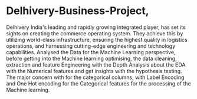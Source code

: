 # Delhivery-Business-Project, 
Delhivery India's leading and rapidly growing integrated player, has set its sights on creating
the commerce operating system.
They achieve this by utilizing world-class infrastructure, ensuring the highest quality in
logistics operations, and harnessing cutting-edge engineering and technology capabilities.
Analysed the Data for the Machine Learning perspective, before getting into the Machine learning optimising, the data cleaning, extraction and feature Engineering with the Depth Analysis about the EDA with the Numerical features and get insights with the hypothesis testing.
The major concern with for the categorical columns, with Label Encoding and One Hot encoding for the Categorical features for the processing of the Machine learning.


